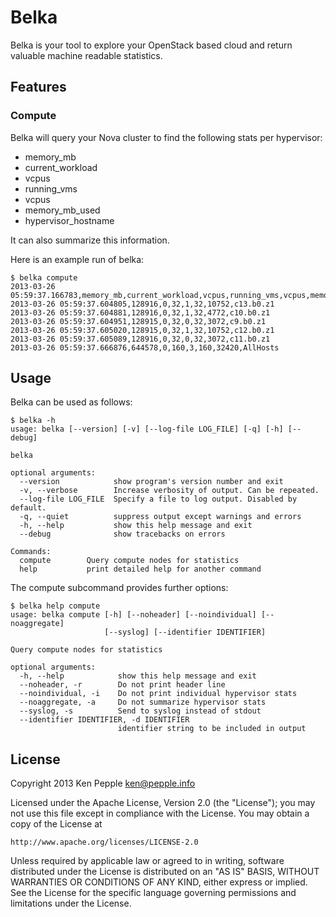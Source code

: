 # Belka

Belka is your tool to explore your OpenStack based cloud and return valuable machine readable statistics.

## Features

### Compute

Belka will query your Nova cluster to find the following stats per hypervisor:

* memory_mb
* current_workload
* vcpus
* running_vms
* vcpus
* memory_mb_used
* hypervisor_hostname

It can also summarize this information.

Here is an example run of belka:

    $ belka compute
    2013-03-26 05:59:37.166783,memory_mb,current_workload,vcpus,running_vms,vcpus,memory_mb_used,hypervisor_hostname
    2013-03-26 05:59:37.604805,128916,0,32,1,32,10752,c13.b0.z1
    2013-03-26 05:59:37.604881,128916,0,32,1,32,4772,c10.b0.z1
    2013-03-26 05:59:37.604951,128915,0,32,0,32,3072,c9.b0.z1
    2013-03-26 05:59:37.605020,128915,0,32,1,32,10752,c12.b0.z1
    2013-03-26 05:59:37.605089,128916,0,32,0,32,3072,c11.b0.z1
    2013-03-26 05:59:37.666876,644578,0,160,3,160,32420,AllHosts


## Usage

Belka can be used as follows:

    $ belka -h
    usage: belka [--version] [-v] [--log-file LOG_FILE] [-q] [-h] [--debug]
   
    belka
   
    optional arguments:
      --version            show program's version number and exit
      -v, --verbose        Increase verbosity of output. Can be repeated.
      --log-file LOG_FILE  Specify a file to log output. Disabled by default.
      -q, --quiet          suppress output except warnings and errors
      -h, --help           show this help message and exit
      --debug              show tracebacks on errors
   
    Commands:
      compute        Query compute nodes for statistics
      help           print detailed help for another command


The compute subcommand provides further options:

    $ belka help compute
    usage: belka compute [-h] [--noheader] [--noindividual] [--noaggregate]
                         [--syslog] [--identifier IDENTIFIER]

    Query compute nodes for statistics

    optional arguments:
      -h, --help            show this help message and exit
      --noheader, -r        Do not print header line
      --noindividual, -i    Do not print individual hypervisor stats
      --noaggregate, -a     Do not summarize hypervisor stats
      --syslog, -s          Send to syslog instead of stdout
      --identifier IDENTIFIER, -d IDENTIFIER
                            identifier string to be included in output

## License

Copyright 2013 Ken Pepple <ken@pepple.info>

Licensed under the Apache License, Version 2.0 (the "License");
you may not use this file except in compliance with the License.
You may obtain a copy of the License at

    http://www.apache.org/licenses/LICENSE-2.0

Unless required by applicable law or agreed to in writing, software
distributed under the License is distributed on an "AS IS" BASIS,
WITHOUT WARRANTIES OR CONDITIONS OF ANY KIND, either express or implied.
See the License for the specific language governing permissions and
limitations under the License.


